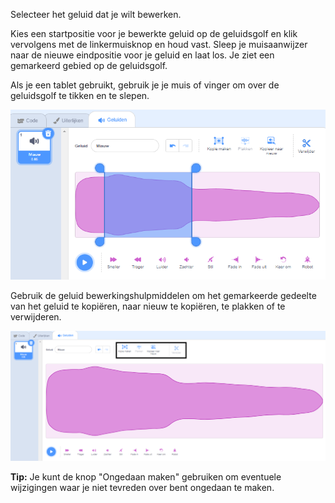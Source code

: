 Selecteer het geluid dat je wilt bewerken.

Kies een startpositie voor je bewerkte geluid op de geluidsgolf en klik vervolgens met de linkermuisknop en houd vast. Sleep je muisaanwijzer naar de nieuwe eindpositie voor je geluid en laat los. Je ziet een gemarkeerd gebied op de geluidsgolf.

Als je een tablet gebruikt, gebruik je je muis of vinger om over de geluidsgolf te tikken en te slepen.

![De geluidsgolf in de geluidseditor met het middelste gedeelte gemarkeerd.](images/trim-sound.png)

Gebruik de geluid bewerkingshulpmiddelen om het gemarkeerde gedeelte van het geluid te kopiëren, naar nieuw te kopiëren, te plakken of te verwijderen.

![De bewerkingshulpmiddelen die zijn gemarkeerd met de nieuwe sectie voor het tonen van geluidsgolven, zijn verwijderd.](images/deleted-sound.png)

**Tip:** Je kunt de knop "Ongedaan maken" gebruiken om eventuele wijzigingen waar je niet tevreden over bent ongedaan te maken. 
